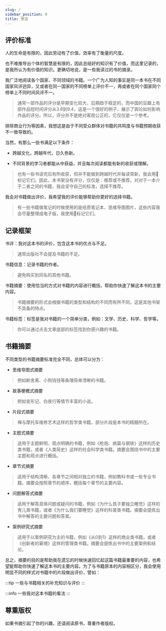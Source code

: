 ```yaml
---
slug: /
sidebar_position: 0
title: 寄语
---
```


## 评价标准

人的生命是有限的，因此劳动有了价值，效率有了衡量的尺度。

也不难推导出个体的智慧是有限的，因此总结好的知识有了价值，而这里记录的，是我所认为有价值的知识。更确切地说，是一些我读过的书的摘录。

我广泛地阅读各个国家、不同领域的书籍。一个广为人知的事实是同一本书在不同国家风评迥异，又或者在同一国家的不同榜单上评价不一，再或者在同个国家同个榜单上不同时间风评不一。

> 通常一部作品的评分是早期变化较大，后期趋于稳定的，而中国的豆瓣上有部作品短时间评分从3.8到9.4，这是一个很好的例子，展示了舆论如何影响作品的评分。所以，评分并不是绝对客观公正的，它仅仅是一个参考。

排除商业行为等因素，我想这是由于不同受众群体对书籍的共鸣度与书籍预期收获不一致导致的。

当然，有那么一些书满足以下条件：

- 跨越文化，跨越年代，日久弥新。

- 不同背景的学习者都能从中获益，并且每次阅读都能有新的收获或理解。

> 也有一些书读完后有所收获，但并不能做到跨越时代并每读常新，我会用🍻标记它们。因此，本书架没有评分，仅仅是：推荐或不推荐。对对于一本介于二者之间的书籍，我会坚守自己的标准，选择不推荐。

我会对书籍做出评价，我希望我的评价能够帮助你更好的选择书籍。

> 有一些书籍做笔记的时候使用的是纸质笔记本、思维导图图片，这些内容我会尽量整理成电子版，我使用🚧标记它们。

## 记录框架

书评：我对这本书的评价，包含这本书的优点与不足。
> 通常出版社不会提及书籍的不足。

书籍信息：记录书籍的作者。
> 避免购买到同名的其他书籍。

书籍摘要：使用恰当的方式对书籍的内容进行概括，帮助你快速了解这本书的主要内容。
> 书籍摘要的形式会根据书籍的类型和结构的不同而有所不同，这是其他书架不具备的特点。

书籍标签：标签是我对书籍的一个简单分类，例如：文学、历史、科学、哲学等。
> 你可以通过点击文章底部的标签找到你感兴趣的书籍。

## 书籍摘要

不同类型的书籍摘要标准完全不同，总体可以分为：

- 思维导图式摘要
>例如断舍离、小狗钱钱等条理简单清晰的书籍。

- 故事梗概式摘要
>例如变形记、白夜行等情节丰富的小说。

- 片段式摘要
>禅与摩托车维修艺术这样的哲学类书籍，部分片段是本书的精髓所在。

- 主题式摘要
> 适用于主题鲜明、观点明确的书籍，例如《枪炮、病菌与钢铁》这样的历史类书籍，或者《人类简史》这样的社会科学类书籍。摘要会围绕书中的主要主题和观点进行概括。

- 章节式摘要
> 适用于结构清晰、各章节之间相对独立的书籍，例如教科书或一些专业书籍。摘要会按照章节的顺序，概括每个章节的主要内容。

- 问题解答式摘要
> 适用于解答具体问题或疑问的书籍，例如《为什么孩子要独立睡觉》这样的育儿类书籍，或者《为什么我们要睡觉》这样的科普类书籍。摘要会提炼出书中解答的主要问题和答案。

- 案例研究式摘要
> 适用于以案例研究为主的书籍，例如《从0到1》这样的商业类书籍，或者《创新者的窘境》这样的管理类书籍。摘要会提炼出书中的主要案例和结论。

总之，摘要的目的是帮助我在遗忘的时候快速回忆起这篇书籍最重要的内容，也希望能帮助你快速了解这本书的主要内容。为了与书籍原本的内容相区分，我会使用明显不同的样式对书籍中的片段做出评价，譬如：

:::tip
一些与书籍相关的补充知识与评价
:::

:::info
一些我对这本书籍的看法
:::


## 尊重版权

如果书摘引起了你的兴趣，还请阅读原书，尊重作者版权。